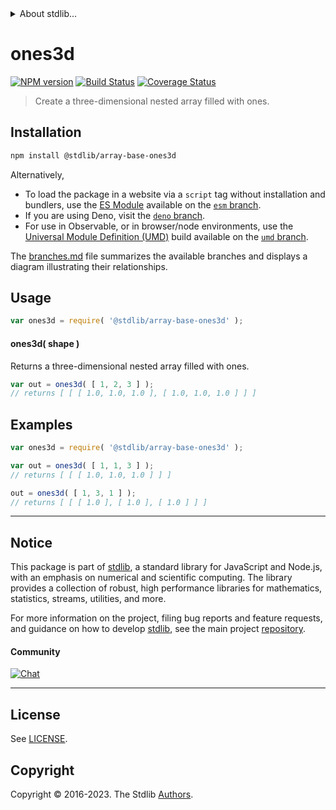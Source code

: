 <!--

@license Apache-2.0

Copyright (c) 2023 The Stdlib Authors.

Licensed under the Apache License, Version 2.0 (the "License");
you may not use this file except in compliance with the License.
You may obtain a copy of the License at

   http://www.apache.org/licenses/LICENSE-2.0

Unless required by applicable law or agreed to in writing, software
distributed under the License is distributed on an "AS IS" BASIS,
WITHOUT WARRANTIES OR CONDITIONS OF ANY KIND, either express or implied.
See the License for the specific language governing permissions and
limitations under the License.

-->


<details>
  <summary>
    About stdlib...
  </summary>
  <p>We believe in a future in which the web is a preferred environment for numerical computation. To help realize this future, we've built stdlib. stdlib is a standard library, with an emphasis on numerical and scientific computation, written in JavaScript (and C) for execution in browsers and in Node.js.</p>
  <p>The library is fully decomposable, being architected in such a way that you can swap out and mix and match APIs and functionality to cater to your exact preferences and use cases.</p>
  <p>When you use stdlib, you can be absolutely certain that you are using the most thorough, rigorous, well-written, studied, documented, tested, measured, and high-quality code out there.</p>
  <p>To join us in bringing numerical computing to the web, get started by checking us out on <a href="https://github.com/stdlib-js/stdlib">GitHub</a>, and please consider <a href="https://opencollective.com/stdlib">financially supporting stdlib</a>. We greatly appreciate your continued support!</p>
</details>

# ones3d

[![NPM version][npm-image]][npm-url] [![Build Status][test-image]][test-url] [![Coverage Status][coverage-image]][coverage-url] <!-- [![dependencies][dependencies-image]][dependencies-url] -->

> Create a three-dimensional nested array filled with ones.

<!-- Section to include introductory text. Make sure to keep an empty line after the intro `section` element and another before the `/section` close. -->

<section class="intro">

</section>

<!-- /.intro -->

<!-- Package usage documentation. -->

<section class="installation">

## Installation

```bash
npm install @stdlib/array-base-ones3d
```

Alternatively,

-   To load the package in a website via a `script` tag without installation and bundlers, use the [ES Module][es-module] available on the [`esm` branch][esm-url].
-   If you are using Deno, visit the [`deno` branch][deno-url].
-   For use in Observable, or in browser/node environments, use the [Universal Module Definition (UMD)][umd] build available on the [`umd` branch][umd-url].

The [branches.md][branches-url] file summarizes the available branches and displays a diagram illustrating their relationships.

</section>

<section class="usage">

## Usage

```javascript
var ones3d = require( '@stdlib/array-base-ones3d' );
```

#### ones3d( shape )

Returns a three-dimensional nested array filled with ones.

```javascript
var out = ones3d( [ 1, 2, 3 ] );
// returns [ [ [ 1.0, 1.0, 1.0 ], [ 1.0, 1.0, 1.0 ] ] ]
```

</section>

<!-- /.usage -->

<!-- Package usage notes. Make sure to keep an empty line after the `section` element and another before the `/section` close. -->

<section class="notes">

</section>

<!-- /.notes -->

<!-- Package usage examples. -->

<section class="examples">

## Examples

<!-- eslint no-undef: "error" -->

```javascript
var ones3d = require( '@stdlib/array-base-ones3d' );

var out = ones3d( [ 1, 1, 3 ] );
// returns [ [ [ 1.0, 1.0, 1.0 ] ] ]

out = ones3d( [ 1, 3, 1 ] );
// returns [ [ [ 1.0 ], [ 1.0 ], [ 1.0 ] ] ]
```

</section>

<!-- /.examples -->

<!-- Section to include cited references. If references are included, add a horizontal rule *before* the section. Make sure to keep an empty line after the `section` element and another before the `/section` close. -->

<section class="references">

</section>

<!-- /.references -->

<!-- Section for related `stdlib` packages. Do not manually edit this section, as it is automatically populated. -->

<section class="related">

</section>

<!-- /.related -->

<!-- Section for all links. Make sure to keep an empty line after the `section` element and another before the `/section` close. -->


<section class="main-repo" >

* * *

## Notice

This package is part of [stdlib][stdlib], a standard library for JavaScript and Node.js, with an emphasis on numerical and scientific computing. The library provides a collection of robust, high performance libraries for mathematics, statistics, streams, utilities, and more.

For more information on the project, filing bug reports and feature requests, and guidance on how to develop [stdlib][stdlib], see the main project [repository][stdlib].

#### Community

[![Chat][chat-image]][chat-url]

---

## License

See [LICENSE][stdlib-license].


## Copyright

Copyright &copy; 2016-2023. The Stdlib [Authors][stdlib-authors].

</section>

<!-- /.stdlib -->

<!-- Section for all links. Make sure to keep an empty line after the `section` element and another before the `/section` close. -->

<section class="links">

[npm-image]: http://img.shields.io/npm/v/@stdlib/array-base-ones3d.svg
[npm-url]: https://npmjs.org/package/@stdlib/array-base-ones3d

[test-image]: https://github.com/stdlib-js/array-base-ones3d/actions/workflows/test.yml/badge.svg?branch=v0.1.0
[test-url]: https://github.com/stdlib-js/array-base-ones3d/actions/workflows/test.yml?query=branch:v0.1.0

[coverage-image]: https://img.shields.io/codecov/c/github/stdlib-js/array-base-ones3d/main.svg
[coverage-url]: https://codecov.io/github/stdlib-js/array-base-ones3d?branch=main

<!--

[dependencies-image]: https://img.shields.io/david/stdlib-js/array-base-ones3d.svg
[dependencies-url]: https://david-dm.org/stdlib-js/array-base-ones3d/main

-->

[chat-image]: https://img.shields.io/gitter/room/stdlib-js/stdlib.svg
[chat-url]: https://app.gitter.im/#/room/#stdlib-js_stdlib:gitter.im

[stdlib]: https://github.com/stdlib-js/stdlib

[stdlib-authors]: https://github.com/stdlib-js/stdlib/graphs/contributors

[umd]: https://github.com/umdjs/umd
[es-module]: https://developer.mozilla.org/en-US/docs/Web/JavaScript/Guide/Modules

[deno-url]: https://github.com/stdlib-js/array-base-ones3d/tree/deno
[umd-url]: https://github.com/stdlib-js/array-base-ones3d/tree/umd
[esm-url]: https://github.com/stdlib-js/array-base-ones3d/tree/esm
[branches-url]: https://github.com/stdlib-js/array-base-ones3d/blob/main/branches.md

[stdlib-license]: https://raw.githubusercontent.com/stdlib-js/array-base-ones3d/main/LICENSE

</section>

<!-- /.links -->
